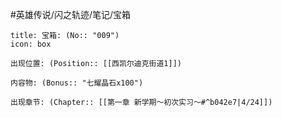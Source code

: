 #英雄传说/闪之轨迹/笔记/宝箱
```ad-quote
title: 宝箱: (No:: "009")
icon: box

出现位置: (Position:: [[西凯尔迪克街道1]])

内容物: (Bonus:: "七耀晶石x100")

出现章节: (Chapter:: [[第一章 新学期～初次实习～#^b042e7|4/24]])

```
